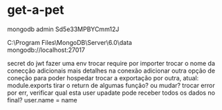 # get-a-pet
 
mongodb
admin
Sd5e33MPBYCmm12J

C:\Program Files\MongoDB\Server\6.0\data\
mongodb://localhost:27017

secret do jwt fazer uma env
trocar require por importer
trocar o nome da conecção
adicionais mais detalhes na conexão
adicionar outra opção de coneção para poder hospedar
trocar a exportação por outra, atual: module.exports
tirar o return de algumas função? ou mudar?
trocar error por err, verificar qual esta
user upadate pode receber todos os dados no final? user.name = name